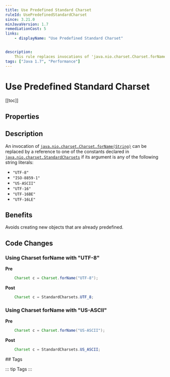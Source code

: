 ```yaml
---
title: Use Predefined Standard Charset
ruleId: UsePredefinedStandardCharset
since: 3.21.0
minJavaVersion: 1.7
remediationCost: 5
links:
    - displayName: "Use Predefined Standard Charset"


description:
    This rule replaces invocations of 'java.nio.charset.Charset.forName(String)' by references to the respective constants declared in 'java.nio.charset.StandardCharsets'.
tags: ["Java 1.7", "Performance"]
---
```


# Use Predefined Standard Charset

[[toc]]

## Properties

<RuleProperties />

## Description

An invocation of [`java.nio.charset.Charset.forName(String)`](https://docs.oracle.com/javase/7/docs/api/java/nio/charset/Charset.html#forName(java.lang.String)) can be replaced by a reference to one of the constants declared in [`java.nio.charset.StandardCharsets`](https://docs.oracle.com/javase/7/docs/api/java/nio/charset/StandardCharsets.html) if its argument is any of the following string literals:
* `"UTF-8"`
* `"ISO-8859-1"`
* `"US-ASCII"`
* `"UTF-16"`
* `"UTF-16BE"`
* `"UTF-16LE"`


## Benefits

Avoids creating new objects that are already predefined.


## Code Changes


### Using Charset forName with "UTF-8"

__Pre__
```java
    Charset c = Charset.forName("UTF-8");
```

__Post__
```java
    Charset c = StandardCharsets.UTF_8;
```

### Using Charset forName with "US-ASCII"

__Pre__
```java
    Charset c = Charset.forName("US-ASCII");
```

__Post__
```java
    Charset c = StandardCharsets.US_ASCII;
```

<VersionNotice />
## Tags

::: tip Tags
<TagLinks />
:::